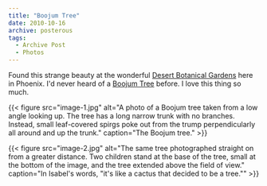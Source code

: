 ```yaml
---
title: "Boojum Tree"
date: 2010-10-16
archive: posterous
tags: 
  - Archive Post
  - Photos
---
```


Found this strange beauty at the wonderful [Desert Botanical Gardens][dbg] here in Phoenix. I'd never heard of a [Boojum Tree][boojum] before. I love this thing so much.

[dbg]: https://dbg.org
[boojum]: https://en.wikipedia.org/wiki/Boojum_tree

<!--more-->

{{< figure 
	src="image-1.jpg" 
	alt="A photo of a Boojum tree taken from a low angle looking up. The tree has a long narrow trunk with no branches. Instead, small leaf-covered spirgs poke out from the trump perpendicularly all around and up the trunk." 
	caption="The Boojum tree." >}}
	
{{< figure 
	src="image-2.jpg" 
	alt="The same tree photographed straight on from a greater distance. Two children stand at the base of the tree, small at the bottom of the image, and the tree extended above the field of view." 
	caption="In Isabel's words, \"it's like a cactus that decided to be a tree.\"" >}}